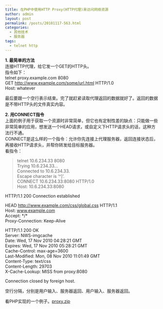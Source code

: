 ```yaml
---
title: 在PHP中使用HTTP Proxy(HTTP代理)来访问网络资源
author: admin
layout: post
permalink: /posts/20101117-563.html
categories:
  - 其他技术
  - 服务器
tags:
  - telnet http
---
```

**1. 最简单的方法**  
连接HTTP代理，给它发一个GET的HTTP头。  
指令如下：  
telnet proxy.example.com 8080  
GET http://www.example.com/some/url.html HTTP/1.0  
Host: whatever

最后要跟一个空行表示结束。完了就赶紧读取代理返回的数据就好了。返回的数据是不带HTTP头的文件真实内容。

**2. 用CONNECT指令**  
上面的例子用于获取一个资源时非常简单，但它也有定制性差的缺点：只能做一些非常简单的应用，想发送一个HEAD请求，或自定义下HTTP请求头的话，这种方法行不通。  
CONNECT是这么样的一个指令：允许你先连接上代理服务器，返回连接状态后，再接收HTTP请求头，并帮你转发给目标服务器。  
看指令：  
> telnet 10.6.234.33 8080  
Trying 10.6.234.33&#8230;  
Connected to 10.6.234.33.  
Escape character is &#8216;^]&#8217;.  
CONNECT 10.6.234.33:8080 HTTP/1.0  
Host: 10.6.234.33:8080

HTTP/1.1 200 Connection established

HEAD http://www.example.com/css/global.css HTTP/1.1  
Host: www.example.com  
Accept: \*/\*  
Proxy-Connection: Keep-Alive

HTTP/1.1 200 OK  
Server: NWS-imgcache  
Date: Wed, 17 Nov 2010 04:28:21 GMT  
Expires: Wed, 17 Nov 2010 05:28:21 GMT  
Cache-Control: max-age=3600  
Last-Modified: Mon, 08 Nov 2010 11:01:49 GMT  
Content-Type: text/css  
Content-Length: 29703  
X-Cache-Lookup: MISS from proxy:8080

Connection closed by foreign host.

空行分隔，分别是用户输入、服务器返回、用户输入、服务器返回。

看PHP实现的一个例子。[proxy.zip][1]

 [1]: /uploads/2010/11/proxy.zip